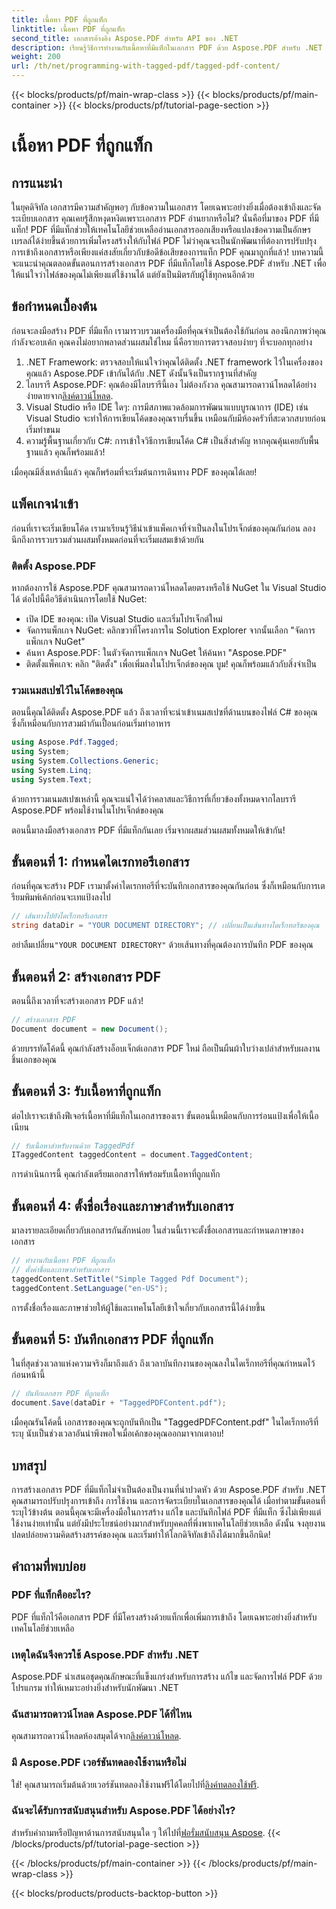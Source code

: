 ```yaml
---
title: เนื้อหา PDF ที่ถูกแท็ก
linktitle: เนื้อหา PDF ที่ถูกแท็ก
second_title: เอกสารอ้างอิง Aspose.PDF สำหรับ API ของ .NET
description: เรียนรู้วิธีการทำงานกับเนื้อหาที่มีแท็กในเอกสาร PDF ด้วย Aspose.PDF สำหรับ .NET คำแนะนำทีละขั้นตอนในการใช้แท็ก
weight: 200
url: /th/net/programming-with-tagged-pdf/tagged-pdf-content/
---
```


{{< blocks/products/pf/main-wrap-class >}}
{{< blocks/products/pf/main-container >}}
{{< blocks/products/pf/tutorial-page-section >}}

# เนื้อหา PDF ที่ถูกแท็ก

## การแนะนำ

ในยุคดิจิทัล เอกสารมีความสำคัญพอๆ กับข้อความในเอกสาร โดยเฉพาะอย่างยิ่งเมื่อต้องเข้าถึงและจัดระเบียบเอกสาร คุณเคยรู้สึกหงุดหงิดเพราะเอกสาร PDF อ่านยากหรือไม่? นั่นคือที่มาของ PDF ที่มีแท็ก! PDF ที่มีแท็กช่วยให้เทคโนโลยีช่วยเหลืออ่านเอกสารออกเสียงหรือแปลงข้อความเป็นอักษรเบรลล์ได้ง่ายขึ้นด้วยการเพิ่มโครงสร้างให้กับไฟล์ PDF ไม่ว่าคุณจะเป็นนักพัฒนาที่ต้องการปรับปรุงการเข้าถึงเอกสารหรือเพียงแค่สงสัยเกี่ยวกับข้อดีข้อเสียของการแท็ก PDF คุณมาถูกที่แล้ว! บทความนี้จะแนะนำคุณตลอดขั้นตอนการสร้างเอกสาร PDF ที่มีแท็กโดยใช้ Aspose.PDF สำหรับ .NET เพื่อให้แน่ใจว่าไฟล์ของคุณไม่เพียงแต่ใช้งานได้ แต่ยังเป็นมิตรกับผู้ใช้ทุกคนอีกด้วย

## ข้อกำหนดเบื้องต้น

ก่อนจะลงมือสร้าง PDF ที่มีแท็ก เรามารวบรวมเครื่องมือที่คุณจำเป็นต้องใช้กันก่อน ลองนึกภาพว่าคุณกำลังจะอบเค้ก คุณคงไม่อยากพลาดส่วนผสมใช่ไหม นี่คือรายการตรวจสอบง่ายๆ ที่จะบอกทุกอย่าง

1. .NET Framework: ตรวจสอบให้แน่ใจว่าคุณได้ติดตั้ง .NET framework ไว้ในเครื่องของคุณแล้ว Aspose.PDF เข้ากันได้กับ .NET ดังนั้นจึงเป็นรากฐานที่สำคัญ
2.  ไลบรารี Aspose.PDF: คุณต้องมีไลบรารีนี้เอง ไม่ต้องกังวล คุณสามารถดาวน์โหลดได้อย่างง่ายดายจาก[ลิงค์ดาวน์โหลด](https://releases.aspose.com/pdf/net/).
3. Visual Studio หรือ IDE ใดๆ: การมีสภาพแวดล้อมการพัฒนาแบบบูรณาการ (IDE) เช่น Visual Studio จะทำให้การเขียนโค้ดของคุณราบรื่นขึ้น เหมือนกับมีห้องครัวที่สะดวกสบายก่อนเริ่มทำขนม
4. ความรู้พื้นฐานเกี่ยวกับ C#: การเข้าใจวิธีการเขียนโค้ด C# เป็นสิ่งสำคัญ หากคุณคุ้นเคยกับพื้นฐานแล้ว คุณก็พร้อมแล้ว!

เมื่อคุณมีสิ่งเหล่านี้แล้ว คุณก็พร้อมที่จะเริ่มต้นการเดินทาง PDF ของคุณได้เลย!

## แพ็คเกจนำเข้า

ก่อนที่เราจะเริ่มเขียนโค้ด เรามาเรียนรู้วิธีนำเข้าแพ็คเกจที่จำเป็นลงในโปรเจ็กต์ของคุณกันก่อน ลองนึกถึงการรวบรวมส่วนผสมทั้งหมดก่อนที่จะเริ่มผสมเข้าด้วยกัน

### ติดตั้ง Aspose.PDF

หากต้องการใช้ Aspose.PDF คุณสามารถดาวน์โหลดโดยตรงหรือใช้ NuGet ใน Visual Studio ได้ ต่อไปนี้คือวิธีดำเนินการโดยใช้ NuGet:

- เปิด IDE ของคุณ: เปิด Visual Studio และเริ่มโปรเจ็กต์ใหม่
- จัดการแพ็กเกจ NuGet: คลิกขวาที่โครงการใน Solution Explorer จากนั้นเลือก "จัดการแพ็กเกจ NuGet"
- ค้นหา Aspose.PDF: ในตัวจัดการแพ็กเกจ NuGet ให้ค้นหา "Aspose.PDF"
- ติดตั้งแพ็คเกจ: คลิก "ติดตั้ง" เพื่อเพิ่มลงในโปรเจ็กต์ของคุณ บูม! คุณก็พร้อมแล้วกับสิ่งจำเป็น

### รวมเนมสเปซไว้ในโค้ดของคุณ

ตอนนี้คุณได้ติดตั้ง Aspose.PDF แล้ว ถึงเวลาที่จะนำเข้าเนมสเปซที่ด้านบนของไฟล์ C# ของคุณ ซึ่งก็เหมือนกับการสวมผ้ากันเปื้อนก่อนเริ่มทำอาหาร

```csharp
using Aspose.Pdf.Tagged;
using System;
using System.Collections.Generic;
using System.Linq;
using System.Text;
```

ด้วยการรวมเนมสเปซเหล่านี้ คุณจะแน่ใจได้ว่าคลาสและวิธีการที่เกี่ยวข้องทั้งหมดจากไลบรารี Aspose.PDF พร้อมใช้งานในโปรเจ็กต์ของคุณ

ตอนนี้มาลงมือสร้างเอกสาร PDF ที่มีแท็กกันเลย เริ่มจากผสมส่วนผสมทั้งหมดให้เข้ากัน!

## ขั้นตอนที่ 1: กำหนดไดเรกทอรีเอกสาร

ก่อนที่คุณจะสร้าง PDF เรามาตั้งค่าไดเรกทอรีที่จะบันทึกเอกสารของคุณกันก่อน ซึ่งก็เหมือนกับการเตรียมพิมพ์เค้กก่อนจะเทแป้งลงไป

```csharp
// เส้นทางไปยังไดเร็กทอรีเอกสาร
string dataDir = "YOUR DOCUMENT DIRECTORY"; // เปลี่ยนเป็นเส้นทางไดเร็กทอรีของคุณ
```

 อย่าลืมเปลี่ยน`"YOUR DOCUMENT DIRECTORY"` ด้วยเส้นทางที่คุณต้องการบันทึก PDF ของคุณ 

## ขั้นตอนที่ 2: สร้างเอกสาร PDF

ตอนนี้ถึงเวลาที่จะสร้างเอกสาร PDF แล้ว! 

```csharp
// สร้างเอกสาร PDF
Document document = new Document();
```

ด้วยบรรทัดโค้ดนี้ คุณกำลังสร้างอ็อบเจ็กต์เอกสาร PDF ใหม่ ถือเป็นผืนผ้าใบว่างเปล่าสำหรับผลงานชิ้นเอกของคุณ

## ขั้นตอนที่ 3: รับเนื้อหาที่ถูกแท็ก

ต่อไปเราจะเข้าถึงฟีเจอร์เนื้อหาที่มีแท็กในเอกสารของเรา ขั้นตอนนี้เหมือนกับการร่อนแป้งเพื่อให้เนื้อเนียน

```csharp
// รับเนื้อหาสำหรับงานด้วย TaggedPdf
ITaggedContent taggedContent = document.TaggedContent;
```

การดำเนินการนี้ คุณกำลังเตรียมเอกสารให้พร้อมรับเนื้อหาที่ถูกแท็ก

## ขั้นตอนที่ 4: ตั้งชื่อเรื่องและภาษาสำหรับเอกสาร

มาลงรายละเอียดเกี่ยวกับเอกสารกันสักหน่อย ในส่วนนี้เราจะตั้งชื่อเอกสารและกำหนดภาษาของเอกสาร 

```csharp
// ทำงานกับเนื้อหา PDF ที่ถูกแท็ก
// ตั้งค่าชื่อและภาษาสำหรับเอกสาร
taggedContent.SetTitle("Simple Tagged Pdf Document");
taggedContent.SetLanguage("en-US");
```

การตั้งชื่อเรื่องและภาษาช่วยให้ผู้ใช้และเทคโนโลยีเข้าใจเกี่ยวกับเอกสารนี้ได้ง่ายขึ้น

## ขั้นตอนที่ 5: บันทึกเอกสาร PDF ที่ถูกแท็ก

ในที่สุดช่วงเวลาแห่งความจริงก็มาถึงแล้ว ถึงเวลาบันทึกงานของคุณลงในไดเร็กทอรีที่คุณกำหนดไว้ก่อนหน้านี้

```csharp
// บันทึกเอกสาร PDF ที่ถูกแท็ก
document.Save(dataDir + "TaggedPDFContent.pdf");
```

เมื่อคุณรันโค้ดนี้ เอกสารของคุณจะถูกบันทึกเป็น "TaggedPDFContent.pdf" ในไดเร็กทอรีที่ระบุ นับเป็นช่วงเวลาอันน่าพึงพอใจเมื่อเค้กของคุณออกมาจากเตาอบ!

## บทสรุป

การสร้างเอกสาร PDF ที่มีแท็กไม่จำเป็นต้องเป็นงานที่น่าปวดหัว ด้วย Aspose.PDF สำหรับ .NET คุณสามารถปรับปรุงการเข้าถึง การใช้งาน และการจัดระเบียบในเอกสารของคุณได้ เมื่อทำตามขั้นตอนที่ระบุไว้ข้างต้น ตอนนี้คุณจะมีเครื่องมือในการสร้าง แก้ไข และบันทึกไฟล์ PDF ที่มีแท็ก ซึ่งไม่เพียงแต่ใช้งานง่ายเท่านั้น แต่ยังมีประโยชน์อย่างมากสำหรับบุคคลที่พึ่งพาเทคโนโลยีช่วยเหลือ ดังนั้น จงลุยงาน ปลดปล่อยความคิดสร้างสรรค์ของคุณ และเริ่มทำให้โลกดิจิทัลเข้าถึงได้มากขึ้นอีกนิด!

## คำถามที่พบบ่อย

### PDF ที่แท็กคืออะไร?
PDF ที่แท็กไว้คือเอกสาร PDF ที่มีโครงสร้างด้วยแท็กเพื่อเพิ่มการเข้าถึง โดยเฉพาะอย่างยิ่งสำหรับเทคโนโลยีช่วยเหลือ

### เหตุใดฉันจึงควรใช้ Aspose.PDF สำหรับ .NET
Aspose.PDF นำเสนอชุดคุณลักษณะที่แข็งแกร่งสำหรับการสร้าง แก้ไข และจัดการไฟล์ PDF ด้วยโปรแกรม ทำให้เหมาะอย่างยิ่งสำหรับนักพัฒนา .NET

### ฉันสามารถดาวน์โหลด Aspose.PDF ได้ที่ไหน
 คุณสามารถดาวน์โหลดห้องสมุดได้จาก[ลิงค์ดาวน์โหลด](https://releases.aspose.com/pdf/net/).

### มี Aspose.PDF เวอร์ชันทดลองใช้งานหรือไม่
 ใช่! คุณสามารถเริ่มต้นด้วยเวอร์ชันทดลองใช้งานฟรีได้โดยไปที่[ลิงค์ทดลองใช้ฟรี](https://releases.aspose.com/).

### ฉันจะได้รับการสนับสนุนสำหรับ Aspose.PDF ได้อย่างไร?
 สำหรับคำถามหรือปัญหาด้านการสนับสนุนใด ๆ ให้ไปที่[ฟอรั่มสนับสนุน Aspose](https://forum.aspose.com/c/pdf/10).
{{< /blocks/products/pf/tutorial-page-section >}}

{{< /blocks/products/pf/main-container >}}
{{< /blocks/products/pf/main-wrap-class >}}

{{< blocks/products/products-backtop-button >}}
